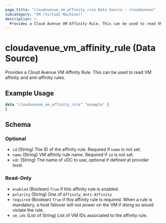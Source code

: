 ```yaml
---
page_title: "cloudavenue_vm_affinity_rule Data Source - cloudavenue"
subcategory: "VM (Virtual Machine)"
description: |-
  Provides a Cloud Avenue VM Affinity Rule. This can be used to read VM affinity and anti-affinity rules.
---
```


# cloudavenue_vm_affinity_rule (Data Source)

Provides a Cloud Avenue VM Affinity Rule. This can be used to read VM affinity and anti-affinity rules.

## Example Usage

```terraform
data "cloudavenue_vm_affinity_rule" "example" {
}
```

<!-- schema generated by tfplugindocs -->
## Schema

### Optional

- `id` (String) The ID of the affinity rule. Required if `name` is not set.
- `name` (String) VM affinity rule name. Required if `id` is not set.
- `vdc` (String) The name of vDC to use, optional if defined at provider level.

### Read-Only

- `enabled` (Boolean) `True` if this affinity rule is enabled.
- `polarity` (String) One of `Affinity`, `Anti-Affinity`
- `required` (Boolean) `True` if this affinity rule is required. When a rule is mandatory, a host failover will not power on the VM if doing so would violate the rule.
- `vm_ids` (List of String) List of VM IDs associated to the affinity rule.


